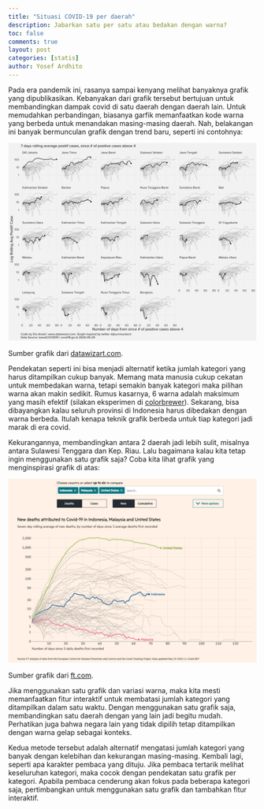 ```yaml
---
title: "Situasi COVID-19 per daerah"
description: Jabarkan satu per satu atau bedakan dengan warna?
toc: false
comments: true
layout: post
categories: [statis]
author: Yosef Ardhito
---
```


Pada era pandemik ini, rasanya sampai kenyang melihat banyaknya grafik yang dipublikasikan. Kebanyakan dari grafik tersebut bertujuan untuk membandingkan dampak covid di satu daerah dengan daerah lain. Untuk memudahkan perbandingan, biasanya garfik memanfaatkan kode warna yang berbeda untuk menandakan masing-masing daerah. Nah, belakangan ini banyak bermunculan grafik dengan trend baru, seperti ini contohnya:

![Dampak Covid per Provinsi](/images/statis_posts/covid/datawizart.png)

Sumber grafik dari [datawizart.com](https://github.com/dioariadi/covid-19).

Pendekatan seperti ini bisa menjadi alternatif ketika jumlah kategori yang harus ditampilkan cukup banyak. Memang mata manusia cukup cekatan untuk membedakan warna, tetapi semakin banyak kategori maka pilihan warna akan makin sedikit. Rumus kasarnya, 6 warna adalah maksimum yang masih efektif (silakan eksperimen di [colorbrewer](https://colorbrewer2.org/)). Sekarang, bisa dibayangkan kalau seluruh provinsi di Indonesia harus dibedakan dengan warna berbeda. Itulah kenapa teknik grafik berbeda untuk tiap kategori jadi marak di era covid.

Kekurangannya, membandingkan antara 2 daerah jadi lebih sulit, misalnya antara Sulawesi Tenggara dan Kep. Riau. Lalu bagaimana kalau kita tetap ingin menggunakan satu grafik saja? Coba kita lihat grafik yang menginspirasi grafik di atas:

![Pertumbuhan Covid per Negara](/images/statis_posts/covid/ft-covid.png)

Sumber grafik dari [ft.com](https://ig.ft.com/coronavirus-chart/).

Jika menggunakan satu grafik dan variasi warna, maka kita mesti memanfaatkan fitur interaktif untuk membatasi jumlah kategori yang ditampilkan dalam satu waktu. Dengan menggunakan satu grafik saja, membandingkan satu daerah dengan yang lain jadi begitu mudah. Perhatikan juga bahwa negara lain yang tidak dipilih tetap ditampilkan dengan warna gelap sebagai konteks.

Kedua metode tersebut adalah alternatif mengatasi jumlah kategori yang banyak dengan kelebihan dan kekurangan masing-masing. Kembali lagi, seperti apa karakter pembaca yang dituju. Jika pembaca tertarik melihat keseluruhan kategori, maka cocok dengan pendekatan satu grafik per kategori. Apabila pembaca cenderung akan fokus pada beberapa kategori saja, pertimbangkan untuk menggunakan satu grafik dan tambahkan fitur interaktif.